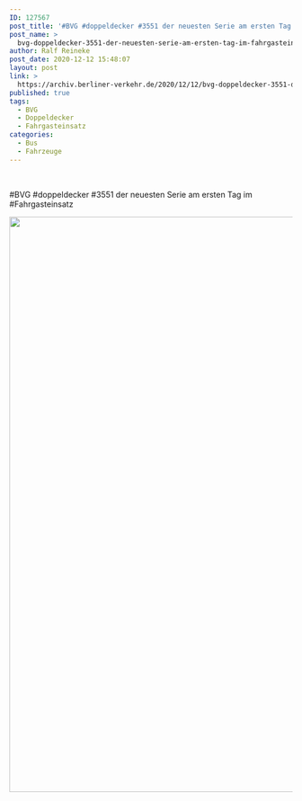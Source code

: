 ```yaml
---
ID: 127567
post_title: '#BVG #doppeldecker #3551 der neuesten Serie am ersten Tag im #Fahrgasteinsatz'
post_name: >
  bvg-doppeldecker-3551-der-neuesten-serie-am-ersten-tag-im-fahrgasteinsatz
author: Ralf Reineke
post_date: 2020-12-12 15:48:07
layout: post
link: >
  https://archiv.berliner-verkehr.de/2020/12/12/bvg-doppeldecker-3551-der-neuesten-serie-am-ersten-tag-im-fahrgasteinsatz/
published: true
tags:
  - BVG
  - Doppeldecker
  - Fahrgasteinsatz
categories:
  - Bus
  - Fahrzeuge
---
```

 

#BVG #doppeldecker #3551 der neuesten Serie am ersten Tag im #Fahrgasteinsatz 

<a href="https://archiv.berliner-verkehr.de/wp-content/uploads/20201212_144246-scaled.jpg" rel="attachment wp-att-127568"><img src="https://archiv.berliner-verkehr.de/wp-content/uploads/20201212_144246-scaled.jpg" alt="" title="20201212_144246-scaled-jpg" width="1024" height="1024" class="alignnone size-full wp-image-127568" /></a>